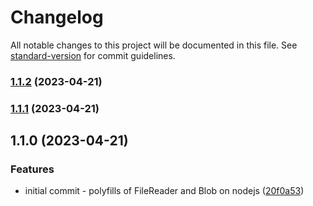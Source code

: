# Changelog

All notable changes to this project will be documented in this file. See [standard-version](https://github.com/conventional-changelog/standard-version) for commit guidelines.

### [1.1.2](https://github.com/prolincur/node-polyfill-blob-file-reader.git/compare/1.1.1...1.1.2) (2023-04-21)

### [1.1.1](https://github.com/prolincur/node-polyfill-blob-file-reader.git/compare/1.1.0...1.1.1) (2023-04-21)

## 1.1.0 (2023-04-21)


### Features

* initial commit - polyfills of FileReader and Blob on nodejs ([20f0a53](https://github.com/prolincur/node-polyfill-blob-file-reader.git/commits20f0a53d3208408f7e86b988d52374599c65df1e))
